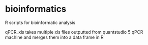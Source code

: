 # bioinformatics
R scripts for bioinformatic analysis

qPCR_xls takes multiple xls files outputted from quantstudio 5 qPCR machine and merges them into a data frame in R
